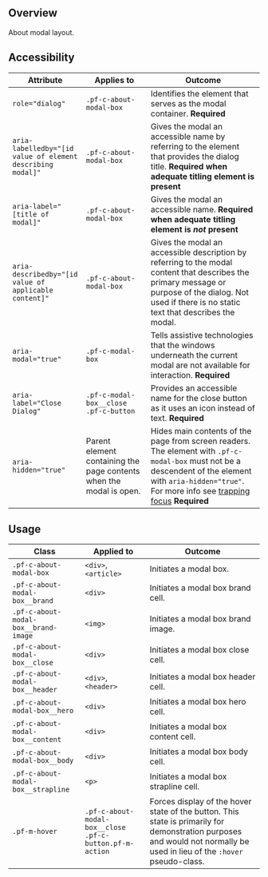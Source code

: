 ## Overview

About modal layout.

## Accessibility

| Attribute | Applies to | Outcome |
| -- | -- | -- |
| `role="dialog"` | `.pf-c-about-modal-box` | Identifies the element that serves as the modal container. **Required** |
| `aria-labelledby="[id value of element describing modal]"` | `.pf-c-about-modal-box` | Gives the modal an accessible name by referring to the element that provides the dialog title. **Required when adequate titling element is present** |
| `aria-label="[title of modal]"` | `.pf-c-about-modal-box` | Gives the modal an accessible name. **Required when adequate titling element is _not_ present** |
| `aria-describedby="[id value of applicable content]"` | `.pf-c-about-modal-box` | Gives the modal an accessible description by referring to the modal content that describes the primary message or purpose of the dialog. Not used if there is no static text that describes the modal. |
| `aria-modal="true"` | `.pf-c-modal-box` | Tells assistive technologies that the windows underneath the current modal are not available for interaction. **Required** |
| `aria-label="Close Dialog"` | `.pf-c-modal-box__close .pf-c-button` | Provides an accessible name for the close button as it uses an icon instead of text. **Required** |
| `aria-hidden="true"` | Parent element containing the page contents when the modal is open. | Hides main contents of the page from screen readers. The element with `.pf-c-modal-box` must not be a descendent of the element with `aria-hidden="true"`. For more info see [trapping focus](../../../../accessibility-guide#trapping-focus) **Required** |

## Usage

| Class | Applied to | Outcome |
| -- | -- | -- |
| `.pf-c-about-modal-box` |  `<div>`, `<article>`  |  Initiates a modal box. |
| `.pf-c-about-modal-box__brand` |  `<div>` |  Initiates a modal box brand cell. |
| `.pf-c-about-modal-box__brand-image` |  `<img>` |  Initiates a modal box brand image. |
| `.pf-c-about-modal-box__close` |  `<div>` |  Initiates a modal box close cell. |
| `.pf-c-about-modal-box__header` |  `<div>`, `<header>` |  Initiates a modal box header cell. |
| `.pf-c-about-modal-box__hero` |  `<div>` |  Initiates a modal box hero cell. |
| `.pf-c-about-modal-box__content` |  `<div>` |  Initiates a modal box content cell. |
| `.pf-c-about-modal-box__body` |  `<div>` |  Initiates a modal box body cell. |
| `.pf-c-about-modal-box__strapline` |  `<p>` |  Initiates a modal box strapline cell. |
| `.pf-m-hover` | `.pf-c-about-modal-box__close .pf-c-button.pf-m-action` | Forces display of the hover state of the button. This state is primarily for demonstration purposes and would not normally be used in lieu of the `:hover` pseudo-class.
